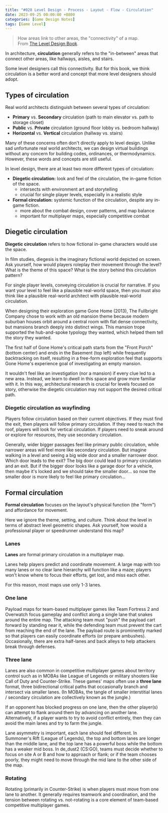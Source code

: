 ```yaml
---
title: "#028 Level Design - Process - Layout - Flow - Circulation"
date: 2023-09-25 00:00:00 +0800
categories: [Game Design Notes]
tags: [Game Level]
---
```


> How areas link to other areas, the "connectivity" of a map.<br>
> From [The Level Design Book](https://book.leveldesignbook.com/).

In architecture, **circulation** generally refers to the "in-between" areas that connect other areas, like hallways, aisles, and stairs.

Some level designers call this connectivity. But for this book, we think circulation is a better word and concept that more level designers should adopt.

## Types of circulation
Real world architects distinguish between several types of circulation:
- **Primary** vs. **Secondary** circulation (path to main elevator vs. path to storage closet)
- **Public** vs. **Private** circulation (ground floor lobby vs. bedroom hallway)
- **Horizontal** vs. **Vertical** circulation (hallway vs. stairs)

Many of these concerns often don't directly apply to level design. Unlike sad unfortunate real world architects, we can design virtual buildings without any concern for building codes, ordinances, or thermodynamics. However, these words and concepts are still useful.

In level design, there are at least two more different types of circulation:
- **Diegetic circulation:** look and feel of the circulation, the in-game fiction of the space.
    - intersects with environment art and storytelling
    - crucial for single player levels, especially in a realistic style
- **Formal circulation:** systemic function of the circulation, despite any in-game fiction.
    - more about the combat design, cover patterns, and map balance
    - important for multiplayer maps, especially competitive combat

## Diegetic circulation
**Diegetic circulation** refers to how fictional in-game characters would use the space. 

In film studies, diegesis is the imaginary fictional world depicted on screen. Ask yourself, how would players roleplay their movement through the level? What is the theme of this space? What is the story behind this circulation pattern?

For single player levels, conveying circulation is crucial for narrative. If you want your level to feel like a plausible real-world space, then you must also think like a plausible real-world architect with plausible real-world circulation.

When designing their exploration game Gone Home (2013), The Fullbright Company chose to work with an old mansion theme because modern suburban houses orbit around a central room with flat dense connectivity, but mansions branch deeply into distinct wings. This mansion trope supported the hub-and-spoke typology they wanted, which helped them tell the story they wanted.

The first half of Gone Home's critical path starts from the "Front Porch" (bottom center) and ends in the Basement (top left) while frequently backtracking on itself, resulting in a free-form exploration feel that supports Gone Home's experience goal of investigating an empty mansion.

It wouldn't feel like an investigation (nor a mansion) if every clue led to a new area. Instead, we learn to dwell in this space and grow more familiar with it. In this way, architectural research is crucial for levels focused on story, otherwise the diegetic circulation may not support the desired critical path.

### Diegetic circulation as wayfinding
Players follow circulation based on their current objectives. If they must find the exit, then players will follow primary circulation. If they need to reach the roof, players will look for vertical circulation. If players need to sneak around or explore for resources, they use secondary circulation.

Generally, wider bigger passages feel like primary public circulation, while narrower areas will feel more like secondary circulation. But imagine walking in a level and seeing a big wide door and a smaller narrower door. Which door leads to the exit? The big door could lead to primary circulation and an exit. But if the bigger door looks like a garage door for a vehicle, then maybe it's locked and we should take the smaller door... so now the smaller door is more likely to feel like primary circulation...

## Formal circulation
**Formal circulation** focuses on the layout's physical function (the "form") and affordance for movement.  

Here we ignore the theme, setting, and culture. Think about the level in terms of abstract level geometric shapes. Ask yourself, how would a professional player or speedrunner understand this map?

### Lanes
**Lanes** are formal primary circulation in a multiplayer map.

Lanes help players predict and coordinate movement. A large map with too many lanes or no clear lane hierarchy will function like a maze; players won't know where to focus their efforts, get lost, and miss each other.

For this reason, most maps use only 1-3 lanes.

### One lane
Payload maps for team-based multiplayer games like Team Fortress 2 and Overwatch focus gameplay and conflict along a single lane that snakes around the entire map. The attacking team must "push" the payload cart forward by standing near it, while the defending team must prevent the cart from reaching the end of the lane. The payload route is prominently marked so that players can easily coordinate efforts (or prepare ambushes). Occasionally, there are extra half-lanes and back alleys to help attackers break through defenses.

### Three lane
Lanes are also common in competitive multiplayer games about territory control such as in MOBAs like League of Legends or military shooters like Call of Duty and Counter-Strike. These games' maps often use a **three lane** format, three bidirectional critical paths that occasionally branch and intersect via smaller lanes. (In MOBAs, the tangle of smaller interstitial lanes / secondary circulation are collectively known as the jungle.)

If an opponent has blocked progress on one lane, then the other player(s) can attempt to flank around them by advancing on another lane. Alternatively, if a player wants to try to avoid conflict entirely, then they can avoid the main lanes and try to farm the jungle.

Lane asymmetry is important, each lane should feel different. In Summoner's Rift (League of Legends), the top and bottom lanes are longer than the middle lane, and the top lane has a powerful boss while the bottom has a weaker mid boss. In de_dust2 (CS:GO), teams must decide whether to focus on site A or B and how to approach or flank; or if the team chooses poorly, they might need to move through the mid lane to the other side of the map.

### Rotating
Rotating (primarily in Counter-Strike) is when players must move from one lane to another. It generally requires teamwork and coordination, and the tension between rotating vs. not-rotating is a core element of team-based competitive multiplayer games.
